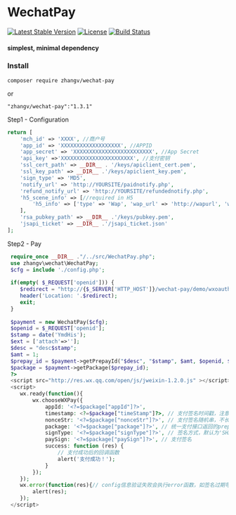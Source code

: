 # WechatPay
[![Latest Stable Version](https://poser.pugx.org/zhangv/wechat-pay/v/stable)](https://packagist.org/packages/zhangv/wechat-pay)
[![License](https://poser.pugx.org/zhangv/wechat-pay/license)](https://packagist.org/packages/zhangv/wechat-pay)
[![Build Status](https://travis-ci.org/zhangv/wechat-pay.svg?branch=master)](https://travis-ci.org/zhangv/wechat-pay)

#### simplest, minimal dependency

### Install
```
composer require zhangv/wechat-pay
```
or

```
"zhangv/wechat-pay":"1.3.1"
```

Step1 - Configuration
```php
return [
	'mch_id' => 'XXXX', //商户号
	'app_id' => 'XXXXXXXXXXXXXXXXXXX', //APPID
	'app_secret' => 'XXXXXXXXXXXXXXXXXXXXXXXXX', //App Secret
	'api_key' =>'XXXXXXXXXXXXXXXXXXXXXXX', //支付密钥
	'ssl_cert_path' => __DIR__ . '/keys/apiclient_cert.pem',
	'ssl_key_path' => __DIR__ .'/keys/apiclient_key.pem',
	'sign_type' => 'MD5',
	'notify_url' => 'http://YOURSITE/paidnotify.php',
	'refund_notify_url' => 'http://YOURSITE/refundednotify.php',
	'h5_scene_info' => [//required in H5
		'h5_info' => ['type' => 'Wap', 'wap_url' => 'http://wapurl', 'wap_name' => 'wapname']
	],
	'rsa_pubkey_path' => __DIR__ .'/keys/pubkey.pem',
	'jsapi_ticket' => __DIR__ .'/jsapi_ticket.json'
];
```
Step2 - Pay
```php
 require_once __DIR__ ."/../src/WechatPay.php";
 use zhangv\wechat\WechatPay;
 $cfg = include './config.php';
 
 if(empty( $_REQUEST['openid'])) {
 	$redirect = "http://{$_SERVER['HTTP_HOST']}/wechat-pay/demo/wxoauth.php";
 	header('Location: '.$redirect);
 	exit;
 }
 
 $payment = new WechatPay($cfg);
 $openid = $_REQUEST['openid'];
 $stamp = date('YmdHis');
 $ext = ['attach'=>''];
 $desc = "desc$stamp";
 $amt = 1;
 $prepay_id = $payment->getPrepayId("$desc", "$stamp", $amt, $openid, $ext);
 $package = $payment->getPackage($prepay_id);
 ?>
 <script src="http://res.wx.qq.com/open/js/jweixin-1.2.0.js" ></script>
 <script>
 	wx.ready(function(){
 		wx.chooseWXPay({
 			appId: '<?=$package["appId"]?>',
 			timestamp: <?=$package["timeStamp"]?>, // 支付签名时间戳，注意微信jssdk中的所有使用timestamp字段均为小写。但最新版的支付后台生成签名使用的timeStamp字段名需大写其中的S字符
 			nonceStr: '<?=$package["nonceStr"]?>', // 支付签名随机串，不长于 32 位
 			package: '<?=$package["package"]?>', // 统一支付接口返回的prepay_id参数值，提交格式如：prepay_id=***）
 			signType: '<?=$package["signType"]?>', // 签名方式，默认为'SHA1'，使用新版支付需传入'MD5'
 			paySign: '<?=$package["paySign"]?>', // 支付签名
 			success: function (res) {
 				// 支付成功后的回调函数
 				alert('支付成功！');
 			}
 		});
 	});
 	wx.error(function(res){// config信息验证失败会执行error函数，如签名过期导致验证失败，具体错误信息可以打开config的debug模式查看，也可以在返回的res参数中查看，对于SPA可以在这里更新签名。
 		alert(res);
 	});
 </script>
```